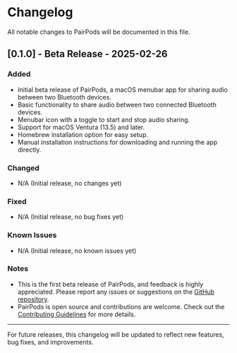 # Changelog

All notable changes to PairPods will be documented in this file.

## [0.1.0] - Beta Release - 2025-02-26

### Added
- Initial beta release of PairPods, a macOS menubar app for sharing audio between two Bluetooth devices.
- Basic functionality to share audio between two connected Bluetooth devices.
- Menubar icon with a toggle to start and stop audio sharing.
- Support for macOS Ventura (13.5) and later.
- Homebrew installation option for easy setup.
- Manual installation instructions for downloading and running the app directly.

### Changed
- N/A (Initial release, no changes yet)

### Fixed
- N/A (Initial release, no bug fixes yet)

### Known Issues
- N/A (Initial release, no known issues yet)

### Notes
- This is the first beta release of PairPods, and feedback is highly appreciated. Please report any issues or suggestions on the [GitHub repository](https://github.com/wozniakpawel/PairPods/issues).
- PairPods is open source and contributions are welcome. Check out the [Contributing Guidelines](https://github.com/wozniakpawel/PairPods/blob/main/CONTRIBUTING.md) for more details.

---

For future releases, this changelog will be updated to reflect new features, bug fixes, and improvements.